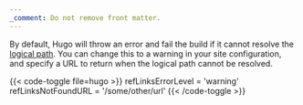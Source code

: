 ```yaml
---
_comment: Do not remove front matter.
---
```


By default, Hugo will throw an error and fail the build if it cannot resolve the [logical path](g). You can change this to a warning in your site configuration, and specify a URL to return when the logical path cannot be resolved.

{{< code-toggle file=hugo >}}
refLinksErrorLevel = 'warning'
refLinksNotFoundURL = '/some/other/url'
{{< /code-toggle >}}
